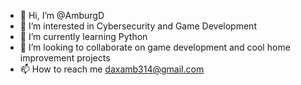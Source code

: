 - 👋 Hi, I’m @AmburgD
- 👀 I’m interested in Cybersecurity and Game Development
- 🌱 I’m currently learning Python
- 💞️ I’m looking to collaborate on game development and cool home improvement projects
- 📫 How to reach me daxamb314@gmail.com

<!---
AmburgD/AmburgD is a ✨ special ✨ repository because its `README.md` (this file) appears on your GitHub profile.
You can click the Preview link to take a look at your changes.
--->
